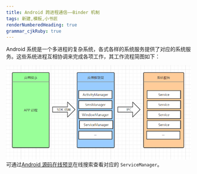 ```yaml
---
title: Android 跨进程通信——Binder 机制
tags: 新建,模板,小书匠
renderNumberedHeading: true
grammar_cjkRuby: true
---
```


Android 系统是一个多进程的复杂系统，各式各样的系统服务提供了对应的系统服务。这些系统进程互相协调来完成各项工作，其工作流程简图如下：

![系统服务调用简图](https://raw.githubusercontent.com/PandaQAQ/learning-resource/master/image/1588996421213.png)
可通过[Android 源码在线预览](https://www.androidos.net.cn/sourcecode)在线搜索查看对应的 `ServiceManager`。
